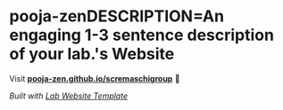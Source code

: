 
# pooja-zenDESCRIPTION=An engaging 1-3 sentence description of your lab.'s Website

Visit **[pooja-zen.github.io/scremaschigroup](https://pooja-zen.github.io/scremaschigroup)** 🚀

_Built with [Lab Website Template](https://greene-lab.gitbook.io/lab-website-template-docs)_
